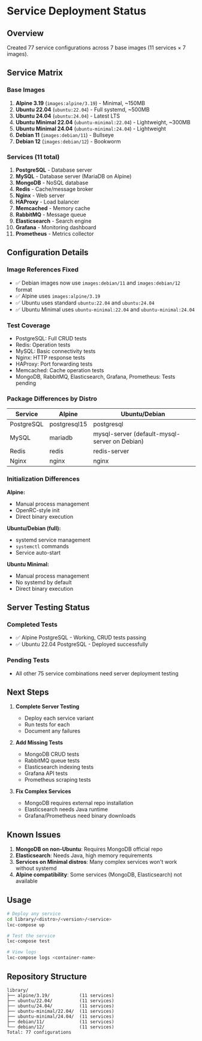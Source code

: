 # Service Deployment Status

## Overview
Created 77 service configurations across 7 base images (11 services × 7 images).

## Service Matrix

### Base Images
1. **Alpine 3.19** (`images:alpine/3.19`) - Minimal, ~150MB
2. **Ubuntu 22.04** (`ubuntu:22.04`) - Full systemd, ~500MB
3. **Ubuntu 24.04** (`ubuntu:24.04`) - Latest LTS
4. **Ubuntu Minimal 22.04** (`ubuntu-minimal:22.04`) - Lightweight, ~300MB
5. **Ubuntu Minimal 24.04** (`ubuntu-minimal:24.04`) - Lightweight
6. **Debian 11** (`images:debian/11`) - Bullseye
7. **Debian 12** (`images:debian/12`) - Bookworm

### Services (11 total)
1. **PostgreSQL** - Database server
2. **MySQL** - Database server (MariaDB on Alpine)
3. **MongoDB** - NoSQL database
4. **Redis** - Cache/message broker
5. **Nginx** - Web server
6. **HAProxy** - Load balancer
7. **Memcached** - Memory cache
8. **RabbitMQ** - Message queue
9. **Elasticsearch** - Search engine
10. **Grafana** - Monitoring dashboard
11. **Prometheus** - Metrics collector

## Configuration Details

### Image References Fixed
- ✅ Debian images now use `images:debian/11` and `images:debian/12` format
- ✅ Alpine uses `images:alpine/3.19`
- ✅ Ubuntu uses standard `ubuntu:22.04` and `ubuntu:24.04`
- ✅ Ubuntu Minimal uses `ubuntu-minimal:22.04` and `ubuntu-minimal:24.04`

### Test Coverage
- PostgreSQL: Full CRUD tests
- Redis: Operation tests
- MySQL: Basic connectivity tests
- Nginx: HTTP response tests
- HAProxy: Port forwarding tests
- Memcached: Cache operation tests
- MongoDB, RabbitMQ, Elasticsearch, Grafana, Prometheus: Tests pending

### Package Differences by Distro

| Service | Alpine | Ubuntu/Debian |
|---------|--------|---------------|
| PostgreSQL | postgresql15 | postgresql |
| MySQL | mariadb | mysql-server (default-mysql-server on Debian) |
| Redis | redis | redis-server |
| Nginx | nginx | nginx |

### Initialization Differences

**Alpine:**
- Manual process management
- OpenRC-style init
- Direct binary execution

**Ubuntu/Debian (full):**
- systemd service management
- `systemctl` commands
- Service auto-start

**Ubuntu Minimal:**
- Manual process management
- No systemd by default
- Direct binary execution

## Server Testing Status

### Completed Tests
- ✅ Alpine PostgreSQL - Working, CRUD tests passing
- ✅ Ubuntu 22.04 PostgreSQL - Deployed successfully

### Pending Tests
- All other 75 service combinations need server deployment testing

## Next Steps

1. **Complete Server Testing**
   - Deploy each service variant
   - Run tests for each
   - Document any failures

2. **Add Missing Tests**
   - MongoDB CRUD tests
   - RabbitMQ queue tests
   - Elasticsearch indexing tests
   - Grafana API tests
   - Prometheus scraping tests

3. **Fix Complex Services**
   - MongoDB requires external repo installation
   - Elasticsearch needs Java runtime
   - Grafana/Prometheus need binary downloads

## Known Issues

1. **MongoDB on non-Ubuntu**: Requires MongoDB official repo
2. **Elasticsearch**: Needs Java, high memory requirements
3. **Services on Minimal distros**: Many complex services won't work without systemd
4. **Alpine compatibility**: Some services (MongoDB, Elasticsearch) not available

## Usage

```bash
# Deploy any service
cd library/<distro>/<version>/<service>
lxc-compose up

# Test the service
lxc-compose test

# View logs
lxc-compose logs <container-name>
```

## Repository Structure

```
library/
├── alpine/3.19/           (11 services)
├── ubuntu/22.04/          (11 services)
├── ubuntu/24.04/          (11 services)
├── ubuntu-minimal/22.04/  (11 services)
├── ubuntu-minimal/24.04/  (11 services)
├── debian/11/             (11 services)
└── debian/12/             (11 services)
Total: 77 configurations
```